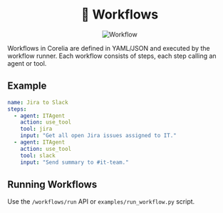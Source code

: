 
<div align="center">
  <h1>🔄 Workflows</h1>
  <img src="https://img.icons8.com/color/96/workflow.png" alt="Workflow"/>
</div>

Workflows in Corelia are defined in YAML/JSON and executed by the workflow runner. Each workflow consists of steps, each step calling an agent or tool.

## Example
```yaml
name: Jira to Slack
steps:
  - agent: ITAgent
    action: use_tool
    tool: jira
    input: "Get all open Jira issues assigned to IT."
  - agent: ITAgent
    action: use_tool
    tool: slack
    input: "Send summary to #it-team."
```

## Running Workflows
Use the `/workflows/run` API or `examples/run_workflow.py` script.